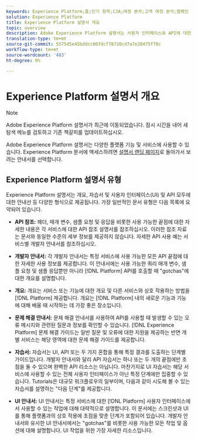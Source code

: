 ```yaml
---
keywords: Experience Platform;홈;인기 항목;CJA;여정 분석;고객 여정 분석;캠페인 통합 운영;고객 여정;여정;여정 통합 운영;기능;작업 과정
solution: Experience Platform
title: Experience Platform 설명서 개요
topic: overview
description: Adobe Experience Platform 설명서는 사용자 인터페이스와 API에 대한 개요, 자습서 및 안내선 등 다양한 형식으로 제공됩니다. 다음은 Experience Platform 서비스에 사용할 수 있는 가장 일반적인 문서 유형에 대한 간략한 설명입니다.
translation-type: tm+mt
source-git-commit: 5575d5e45bddcc007dcf78720cd7a7e20475f78c
workflow-type: tm+mt
source-wordcount: '483'
ht-degree: 0%

---
```



# Experience Platform 설명서 개요

>[!NOTE]
>
>Adobe Experience Platform 설명서가 최근에 이동되었습니다. 잠시 시간을 내어 새 탐색 메뉴를 검토하고 기존 책갈피를 업데이트하십시오.

Adobe Experience Platform 설명서는 다양한 플랫폼 기능 및 서비스에 사용할 수 있습니다. Experience Platform 문서에 액세스하려면 [설명서 랜딩 페이지](https://experienceleague.adobe.com/docs/experience-platform.html)로 돌아가서 보려는 안내서를 선택합니다.

## Experience Platform 설명서 유형

Experience Platform 설명서는 개요, 자습서 및 사용자 인터페이스(UI) 및 API 모두에 대한 안내선 등 다양한 형식으로 제공됩니다. 가장 일반적인 문서 유형은 다음 목록에 요약되어 있습니다.

* **API 참조:** 헤더, 매개 변수, 샘플 요청 및 응답을 비롯한 사용 가능한 끝점에 대한 자세한 내용은 각 서비스에 대한 API 참조 설명서를 참조하십시오. 이러한 참조 자료는 문서와 동일한 수준의 세부 정보를 제공하지 않습니다. 자세한 API 사용 예는 서비스별 개발자 안내서를 참조하십시오.

* **개발자 안내서:** 각 개발자 안내서는 특정 서비스에 사용 가능한 모든 API 끝점에 대한 자세한 사용 정보를 제공합니다. 이 안내서에는 사용 가능한 쿼리 매개 변수, 샘플 요청 및 샘플 응답뿐만 아니라 [!DNL Platform] API를 호출할 때 &quot;gotchas&quot;에 대한 개요를 설명합니다.

* **개요:** 개요는 서비스 또는 기능에 대한 개요 및 다른 서비스와 상호 작용하는 방법을  [!DNL Platform] 제공합니다. 개요는 [!DNL Platform] 내의 새로운 기능과 기능에 대해 배울 때 시작하는 데 가장 좋은 장소입니다.

* **문제 해결 안내서:** 문제 해결 안내서를 사용하여 API를 사용할 때 발생할 수 있는 오류 메시지와 관련된 질문과 정보를 확인할 수 있습니다. [!DNL Experience Platform] 문제 해결 가이드는 일반 질문 및 오류에 대한 지원을 제공하는 반면 개별 서비스는 해당 영역에 대한 문제 해결 가이드를 제공합니다.

* **자습서:** 자습서는 UI, API 또는 두 가지 혼합을 통해 특정 결과를 도출하는 단계별 가이드입니다. 개발자 안내서와 달리 API 자습서는 하나 또는 두 개의 끝점에만 초점을 둘 수 있으며 완벽한 API 리소스는 아닙니다. 마찬가지로 UI 자습서는 해당 서비스에 사용할 수 있는 전체 사용자 인터페이스가 아닌 특정 단계에만 집중할 수 있습니다. Tutorials은 대규모 워크플로우의 일부이며, 다음과 같이 시도해 볼 수 있는 자습서를 설명하는 &quot;다음 단계&quot;를 제공합니다.

* **UI 안내서:** UI 안내서는 특정 서비스에 대한  [!DNL Platform] 사용자 인터페이스에서 사용할 수 있는 작업에 대해 대략적으로 설명합니다. 이 문서에는 스크린샷과 UI를 통해 플랫폼과의 상호 작용에 초점을 맞춘 단계가 포함되어 있습니다. 개발자 안내서와 유사한 UI 안내서에서는 &quot;gotchas&quot;를 비롯한 사용 가능한 모든 작업 및 옵션에 대해 설명합니다. UI 작업을 위한 가장 자세한 리소스입니다.

